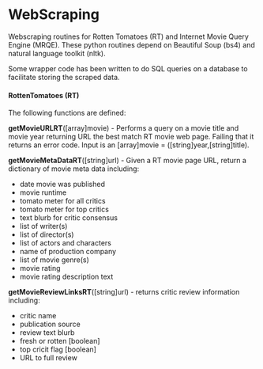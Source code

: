 # WebScraping

Webscraping routines for Rotten Tomatoes (RT) and Internet Movie Query Engine (MRQE). These python routines depend on Beautiful Soup (bs4) and natural language toolkit (nltk).

Some wrapper code has been written to do SQL queries on a database to facilitate storing the scraped data.

#### RottenTomatoes (RT)

The following functions are defined:

**getMovieURLRT**([array]movie) - Performs a query on a movie title and movie year returning URL the best match RT movie web page. Failing that it returns an error code.  Input is an [array]movie = ([string]year,[string]title).
 
**getMovieMetaDataRT**([string]url) - Given a RT movie page URL, return a dictionary of movie meta data including:
 - date movie was published
 - movie runtime
 - tomato meter for all critics
 - tomato meter for top critics
 - text blurb for critic consensus
 - list of writer(s)
 - list of director(s)
 - list of actors and characters
 - name of production company
 - list of movie genre(s)
 - movie rating
 - movie rating description text


**getMovieReviewLinksRT**([string]url) - returns critic review information including:
 - critic name
 - publication source
 - review text blurb
 - fresh or rotten [boolean]
 - top cricit flag [boolean]
 - URL to full review
